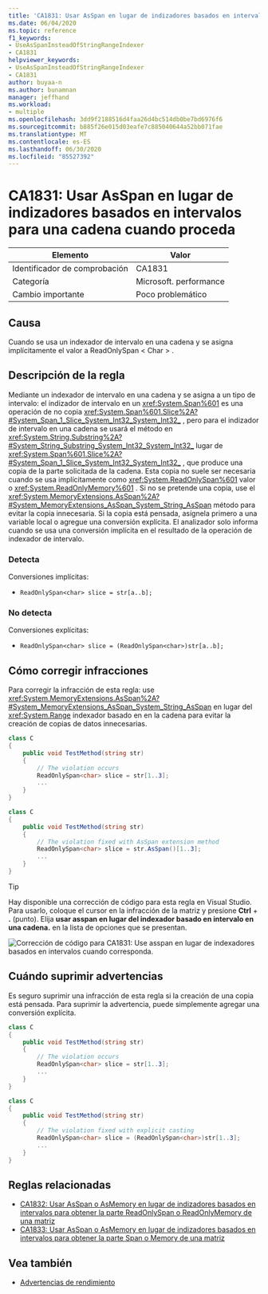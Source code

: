 ```yaml
---
title: 'CA1831: Usar AsSpan en lugar de indizadores basados en intervalos para una cadena cuando proceda'
ms.date: 06/04/2020
ms.topic: reference
f1_keywords:
- UseAsSpanInsteadOfStringRangeIndexer
- CA1831
helpviewer_keywords:
- UseAsSpanInsteadOfStringRangeIndexer
- CA1831
author: buyaa-n
ms.author: bunamnan
manager: jeffhand
ms.workload:
- multiple
ms.openlocfilehash: 3dd9f2188516d4faa26d4bc514db0be7bd6976f6
ms.sourcegitcommit: b885f26e015d03eafe7c885040644a52bb071fae
ms.translationtype: MT
ms.contentlocale: es-ES
ms.lasthandoff: 06/30/2020
ms.locfileid: "85527392"
---
```

# <a name="ca1831-use-asspan-instead-of-range-based-indexers-for-string-when-appropriate"></a>CA1831: Usar AsSpan en lugar de indizadores basados en intervalos para una cadena cuando proceda

|Elemento|Valor|
|-|-|
|Identificador de comprobación|CA1831|
|Categoría|Microsoft. performance|
|Cambio importante|Poco problemático|

## <a name="cause"></a>Causa

Cuando se usa un indexador de intervalo en una cadena y se asigna implícitamente el valor a ReadOnlySpan &lt; Char &gt; .

## <a name="rule-description"></a>Descripción de la regla

Mediante un indexador de intervalo en una cadena y se asigna a un tipo de intervalo: el indizador de intervalo en un <xref:System.Span%601> es una operación de no copia <xref:System.Span%601.Slice%2A?#System_Span_1_Slice_System_Int32_System_Int32_> , pero para el indizador de intervalo en una cadena se usará el método en <xref:System.String.Substring%2A?#System_String_Substring_System_Int32_System_Int32_> lugar de <xref:System.Span%601.Slice%2A?#System_Span_1_Slice_System_Int32_System_Int32_> , que produce una copia de la parte solicitada de la cadena. Esta copia no suele ser necesaria cuando se usa implícitamente como <xref:System.ReadOnlySpan%601> valor o <xref:System.ReadOnlyMemory%601> . Si no se pretende una copia, use el <xref:System.MemoryExtensions.AsSpan%2A?#System_MemoryExtensions_AsSpan_System_String_AsSpan> método para evitar la copia innecesaria. Si la copia está pensada, asígnela primero a una variable local o agregue una conversión explícita. El analizador solo informa cuando se usa una conversión implícita en el resultado de la operación de indexador de intervalo.

### <a name="detects"></a>Detecta

Conversiones implícitas:
- `ReadOnlySpan<char> slice = str[a..b];`

### <a name="does-not-detect"></a>No detecta

Conversiones explícitas:
- `ReadOnlySpan<char> slice = (ReadOnlySpan<char>)str[a..b];`

## <a name="how-to-fix-violations"></a>Cómo corregir infracciones

Para corregir la infracción de esta regla: use <xref:System.MemoryExtensions.AsSpan%2A?#System_MemoryExtensions_AsSpan_System_String_AsSpan> en lugar del <xref:System.Range> indexador basado en en la cadena para evitar la creación de copias de datos innecesarias.

```csharp
class C
{
    public void TestMethod(string str)
    {
        // The violation occurs
        ReadOnlySpan<char> slice = str[1..3];
        ...
    }
}
```

```csharp
class C
{
    public void TestMethod(string str)
    {
        // The violation fixed with AsSpan extension method
        ReadOnlySpan<char> slice = str.AsSpan()[1..3];
        ...
    }
}
```

> [!TIP]
> Hay disponible una corrección de código para esta regla en Visual Studio. Para usarlo, coloque el cursor en la infracción de la matriz y presione **Ctrl** + **.** (punto). Elija **usar asspan en lugar del indexador basado en intervalo en una cadena.** en la lista de opciones que se presentan.
>
> ![Corrección de código para CA1831: Use asspan en lugar de indexadores basados en intervalos cuando corresponda.](media/ca1831_codefix.png)

## <a name="when-to-suppress-warnings"></a>Cuándo suprimir advertencias

Es seguro suprimir una infracción de esta regla si la creación de una copia está pensada. Para suprimir la advertencia, puede simplemente agregar una conversión explícita.

```csharp
class C
{
    public void TestMethod(string str)
    {
        // The violation occurs
        ReadOnlySpan<char> slice = str[1..3];
        ...
    }
}
```

```csharp
class C
{
    public void TestMethod(string str)
    {
        // The violation fixed with explicit casting
        ReadOnlySpan<char> slice = (ReadOnlySpan<char>)str[1..3];
        ...
    }
}
```

## <a name="related-rules"></a>Reglas relacionadas

- [CA1832: Usar AsSpan o AsMemory en lugar de indizadores basados en intervalos para obtener la parte ReadOnlySpan o ReadOnlyMemory de una matriz](ca1832.md)
- [CA1833: Usar AsSpan o AsMemory en lugar de indizadores basados en intervalos para obtener la parte Span o Memory de una matriz](ca1833.md)

## <a name="see-also"></a>Vea también

- [Advertencias de rendimiento](../code-quality/performance-warnings.md)
